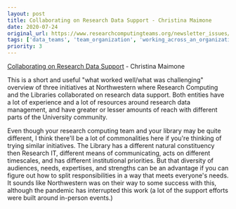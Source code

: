 ```yaml
---
layout: post
title: Collaborating on Research Data Support - Christina Maimone
date: 2020-07-24
original_url: https://www.researchcomputingteams.org/newsletter_issues/0034
tags: ['data_teams', 'team_organization', 'working_across_an_organization']
priority: 3
---
```


<!-- markdownlint-disable MD033 -->
<!-- markdownlint-disable MD041 -->
<!-- markdownlint-disable MD049 -->

[Collaborating on Research Data Support](https://sites.northwestern.edu/researchcomputing/2020/07/20/collaborating-on-research-data-support/) - Christina Maimone

This is a short and useful "what worked well/what was challenging" overview of three initiatives at Northwestern where Research Computing and the Libraries collaborated on research data support. Both entities have a lot of experience and a lot of resources around research data management, and have greater or lesser amounts of reach with different parts of the University community.

Even though your research computing team and your library may be quite different, I think there'll be a lot of commonalities here if you're thinking of trying similar initiatives. The Library has a different natural constituency then Research IT, different means of communicating, acts on different timescales, and has different institutional priorities. But that diversity of audiences, needs, expertises, and strengths can be an advantage if you can figure out how to split responsibilities in a way that meets everyone's needs. It sounds like Northwestern was on their way to some success with this, although the pandemic has interrupted this work (a lot of the support efforts were built around in-person events.)

